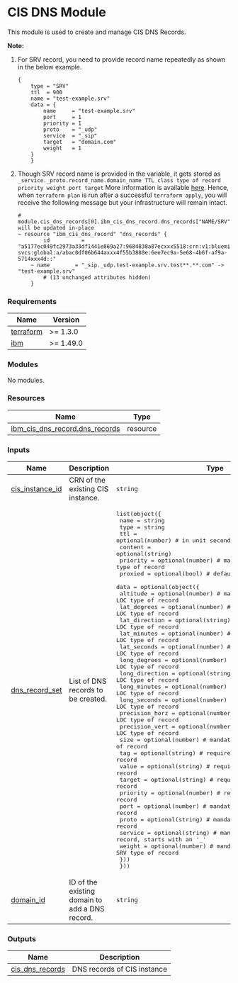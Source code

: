 # CIS DNS Module

This module is used to create and manage CIS DNS Records.

**Note:**

1. For SRV record, you need to provide record name repeatedly as shown in the below example.

    ```
    {
        type = "SRV"
        ttl  = 900
        name = "test-example.srv"
        data = {
            name     = "test-example.srv"
            port     = 1
            priority = 1
            proto    = "_udp"
            service  = "_sip"
            target   = "domain.com"
            weight   = 1
        }
        }
    ```

2. Though SRV record name is provided in the variable, it gets stored as `_service._proto.record_name.domain_name TTL class type of record priority weight port target` More information is available [here](https://www.cloudflare.com/en-gb/learning/dns/dns-records/dns-srv-record/). Hence, when `terraform plan` is run after a successful `terraform apply`, you will receive the following message but your infrastructure will remain intact.

    ```
    # module.cis_dns_records[0].ibm_cis_dns_record.dns_records["NAME/SRV"] will be updated in-place
    ~ resource "ibm_cis_dns_record" "dns_records" {
            id          = "a5177ec049fc2973a33df1441e869a27:9684838a87ecxxx5518:crn:v1:bluemix:public:internet-svcs:global:a/abac0df06b644axxx4f55b3880e:6ee7ec9a-5e68-4b6f-af9a-5714xxx4d::"
        ~ name        = "_sip._udp.test-example.srv.test**.**.com" -> "test-example.srv"
            # (13 unchanged attributes hidden)
        }
    ```

<!-- BEGINNING OF PRE-COMMIT-TERRAFORM DOCS HOOK -->
### Requirements

| Name | Version |
|------|---------|
| <a name="requirement_terraform"></a> [terraform](#requirement\_terraform) | >= 1.3.0 |
| <a name="requirement_ibm"></a> [ibm](#requirement\_ibm) | >= 1.49.0 |

### Modules

No modules.

### Resources

| Name | Type |
|------|------|
| [ibm_cis_dns_record.dns_records](https://registry.terraform.io/providers/IBM-Cloud/ibm/latest/docs/resources/cis_dns_record) | resource |

### Inputs

| Name | Description | Type | Default | Required |
|------|-------------|------|---------|:--------:|
| <a name="input_cis_instance_id"></a> [cis\_instance\_id](#input\_cis\_instance\_id) | CRN of the existing CIS instance. | `string` | n/a | yes |
| <a name="input_dns_record_set"></a> [dns\_record\_set](#input\_dns\_record\_set) | List of DNS records to be created. | <pre>list(object({<br>    name     = string<br>    type     = string<br>    ttl      = optional(number) # in unit seconds, starts with value 120<br>    content  = optional(string)<br>    priority = optional(number) # mandatory for SRV type of record<br>    proxied  = optional(bool)   # default value is false<br>    data = optional(object({<br>      altitude       = optional(number) # mandatory for LOC type of record<br>      lat_degrees    = optional(number) # mandatory for LOC type of record<br>      lat_direction  = optional(string) # mandatory for LOC type of record<br>      lat_minutes    = optional(number) # mandatory for LOC type of record<br>      lat_seconds    = optional(number) # mandatory for LOC type of record<br>      long_degrees   = optional(number) # mandatory for LOC type of record<br>      long_direction = optional(string) # mandatory for LOC type of record<br>      long_minutes   = optional(number) # mandatory for LOC type of record<br>      long_seconds   = optional(number) # mandatory for LOC type of record<br>      precision_horz = optional(number) # mandatory for LOC type of record<br>      precision_vert = optional(number) # mandatory for LOC type of record<br>      size           = optional(number) # mandatory for LOC type of record<br>      tag            = optional(string) # required for CAA type of record<br>      value          = optional(string) # required for CAA type of record<br>      target         = optional(string) # required for SRV type of record<br>      priority       = optional(number) # required for SRV type of record<br>      port           = optional(number) # mandatory for SRV type of record<br>      proto          = optional(string) # mandatory for SRV type of record<br>      service        = optional(string) # mandatory for SRV type of record, starts with an '_'<br>      weight         = optional(number) # mandatory for SRV type of record<br>    }))<br>  }))</pre> | `[]` | no |
| <a name="input_domain_id"></a> [domain\_id](#input\_domain\_id) | ID of the existing domain to add a DNS record. | `string` | n/a | yes |

### Outputs

| Name | Description |
|------|-------------|
| <a name="output_cis_dns_records"></a> [cis\_dns\_records](#output\_cis\_dns\_records) | DNS records of CIS instance |
<!-- END OF PRE-COMMIT-TERRAFORM DOCS HOOK -->
